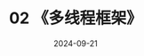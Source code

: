 ---
title: "02 《多线程框架》"
date: 2024-09-21
menu:
  main:
    identifier: "multi-thread"
    parent: "deskflow"
    name: "《 多线程框架 》"
    weight: 2
---